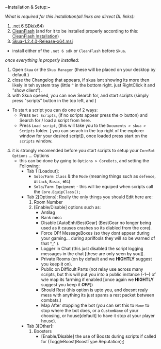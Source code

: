 ~Installation & Setup:~

*What is required for this installation(all links are dirrect DL links):*
1. [.net 6 SDk(x64)](<https://dotnet.microsoft.com/en-us/download/dotnet/thank-you/sdk-6.0.420-windows-x64-installer>)
2. [CleanFlash](<https://drive.google.com/file/d/1R0KrjAyHTz6KfcAp_zsRh2Mrv25J0PbI/view>) (and for it to be installed properly according to this: [CleanFlash Installation](https://imgur.com/ztsLYZ1))
3. [Skua-1.2.4.0-Release-x64.msi](<https://github.com/BrenoHenrike/Skua/releases/download/1.2.4.0/Skua-1.2.4.0-Release-x64.msi>)

- install either of the `.net 6 sdk` or `CleanFlash` before `Skua`.

*once everything is properly installed:*
1. Open `Skua` or the `Skua Manager` (these will be placed on your desktop by default.)
2. close the Changelog that appears, if skua isnt showing its more then likely in teh system tray (little `^` in the bottom right. just RightClick it and "show client").
3. with Skua opened, you can now Search for, and start scripts (simply press "scripts" button in the top left, and )
- To start a script you can do one of 2 ways:
    * Press `Get Scripts`, (if no scripts appear press the ⟳ button) and Search for / load a script from here.
    * Press `Load script`, (this will take you to the `Documents > skua > Scripts` folder. [ you can serach in the top right of the explorer window for your desired script]), once loaded press start on the `scripts` window.
4. it is strongly recomended before you start scripts to setup your `CoreBot Options` ... Options
    - this can be done by going to `Options > CoreBots`, and setting the Following:
        * Tab 1 [Loadout]:
            - `Solo/Farm Class` & the `Mode` (meaning things such as `defence`, `Attack`, `Basic`, etc)
            - `Solo/Farm Equipment` - this will be equiped when scripts call the `Core.EquipClass();`
        * Tab 2[Options]: 
            Really the only things you should Edit here are:
            1. Room Number
            2. [Enable/Disable] options such as: 
                - Antilag
                - Bank misc
                - Disable [AutoEnh/BestGear] (BestGear no longer being used as it causes crashes so its diabled from the core).
                - Force OFf MessageBoxes (so they dont appear during your gaming... during aprilfools they will so be warned of that ^_^ ).
                - Logger in Chat (this just disabled the script logging messages in the chat [these are only seen by you]).
                - Private Rooms (on by default and we **HIGHTLY** suggest you keep it on).
                - Public on Difficult Parts (not relay use across many scripts, but this will put you into a public instance (-1~) of w/e map its farming if enabled [once again we **HIGHTLY** suggest you keep it ***OFF***])
                - Should Rest (this option is upto you, and doesnt realy mess with anything its just spams a rest packet between combats.)
                - Map After stopping the bot (you can set this to `None` to stop where the bot does, or a `CustomName` of your choosing, or house[default] to have it stop at your player house).
        * Tab 3[Other]:
            1. Boosters
                - [Enable/Disable] the use of Boosts during scripts if called for (ToggleBoost(BoostType.Reputation);)